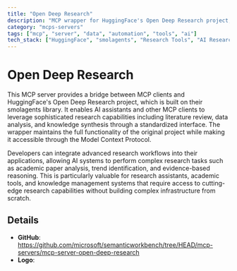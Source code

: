 ```yaml
---
title: "Open Deep Research"
description: "MCP wrapper for HuggingFace's Open Deep Research project, enabling AI assistants to access advanced research capabilities through the smolagents library."
category: "mcps-servers"
tags: ["mcp", "server", "data", "automation", "tools", "ai"]
tech_stack: ["HuggingFace", "smolagents", "Research Tools", "AI Research", "Knowledge Synthesis"]
---
```


# Open Deep Research

This MCP server provides a bridge between MCP clients and HuggingFace's Open Deep Research project, which is built on their smolagents library. It enables AI assistants and other MCP clients to leverage sophisticated research capabilities including literature review, data analysis, and knowledge synthesis through a standardized interface. The wrapper maintains the full functionality of the original project while making it accessible through the Model Context Protocol.

Developers can integrate advanced research workflows into their applications, allowing AI systems to perform complex research tasks such as academic paper analysis, trend identification, and evidence-based reasoning. This is particularly valuable for research assistants, academic tools, and knowledge management systems that require access to cutting-edge research capabilities without building complex infrastructure from scratch.

## Details

- **GitHub**: https://github.com/microsoft/semanticworkbench/tree/HEAD/mcp-servers/mcp-server-open-deep-research
- **Logo**: 
